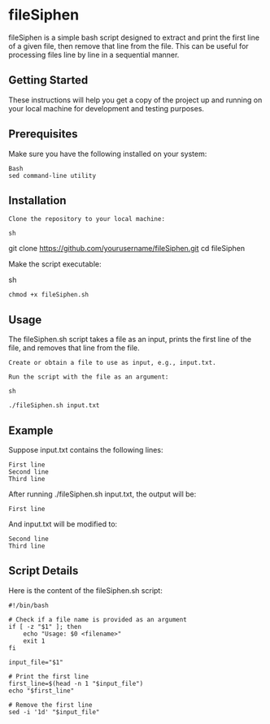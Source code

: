 # fileSiphen

fileSiphen is a simple bash script designed to extract and print the first line of a given file, then remove that line from the file. This can be useful for processing files line by line in a sequential manner.

## Getting Started

These instructions will help you get a copy of the project up and running on your local machine for development and testing purposes.

## Prerequisites

Make sure you have the following installed on your system:

    Bash
    sed command-line utility

## Installation

    Clone the repository to your local machine:

    sh

git clone https://github.com/yourusername/fileSiphen.git
cd fileSiphen

Make the script executable:

sh

    chmod +x fileSiphen.sh

## Usage

The fileSiphen.sh script takes a file as an input, prints the first line of the file, and removes that line from the file.

    Create or obtain a file to use as input, e.g., input.txt.

    Run the script with the file as an argument:

    sh

    ./fileSiphen.sh input.txt

## Example

Suppose input.txt contains the following lines:


    First line
    Second line
    Third line

After running ./fileSiphen.sh input.txt, the output will be:


    First line

And input.txt will be modified to:


    Second line
    Third line

## Script Details

Here is the content of the fileSiphen.sh script:

    #!/bin/bash
    
    # Check if a file name is provided as an argument
    if [ -z "$1" ]; then
        echo "Usage: $0 <filename>"
        exit 1
    fi
    
    input_file="$1"
    
    # Print the first line
    first_line=$(head -n 1 "$input_file")
    echo "$first_line"
    
    # Remove the first line
    sed -i '1d' "$input_file"
